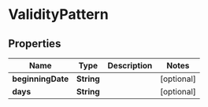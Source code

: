 
# ValidityPattern

## Properties
Name | Type | Description | Notes
------------ | ------------- | ------------- | -------------
**beginningDate** | **String** |  |  [optional]
**days** | **String** |  |  [optional]




